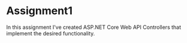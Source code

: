 # Assignment1

In this assignment I've created ASP.NET Core Web API Controllers that implement the desired functionality.
